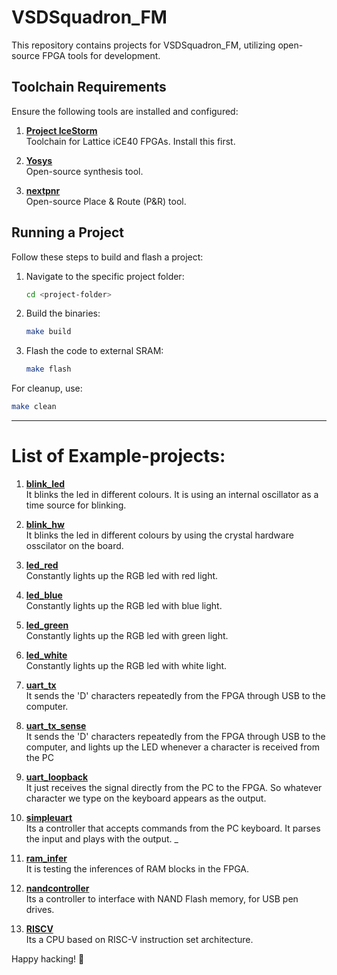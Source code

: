 # VSDSquadron_FM

This repository contains projects for VSDSquadron_FM, utilizing open-source FPGA tools for development.

## Toolchain Requirements

Ensure the following tools are installed and configured:

1. **[Project IceStorm](https://github.com/YosysHQ/icestorm)**  
   Toolchain for Lattice iCE40 FPGAs. Install this first.

2. **[Yosys](https://github.com/YosysHQ/yosys)**  
   Open-source synthesis tool.

3. **[nextpnr](https://github.com/YosysHQ/nextpnr)**  
   Open-source Place & Route (P&R) tool.

## Running a Project

Follow these steps to build and flash a project:

1. Navigate to the specific project folder:
   ```bash
   cd <project-folder>
   ```

2. Build the binaries:
   ```bash
   make build
   ```

3. Flash the code to external SRAM:
   ```bash
   make flash
   ```

For cleanup, use:
```bash
make clean
```

---

# List of Example-projects:

1. **[blink_led](blink_led/)**  
    It blinks the led in different colours. It is using an internal oscillator as a time source for blinking.

2. **[blink_hw](blink_hw/)**   
   It blinks the led in different colours by using the crystal hardware osscilator on the board. 

3. **[led_red](led_red/)**  
    Constantly lights up the RGB led with red light.

4. **[led_blue](led_blue/)**  
    Constantly lights up the RGB led with blue light.

5. **[led_green](led_green/)**  
    Constantly lights up the RGB led with green light.

6. **[led_white](led_white/)**  
    Constantly lights up the RGB led with white light.

7. **[uart_tx](uart_tx/)**   
    It sends the 'D' characters repeatedly from the FPGA through USB to the computer. 

8. **[uart_tx_sense](uart_tx_sense/)**  
    It sends the 'D' characters repeatedly from the FPGA through USB to the computer, and lights up the LED whenever a character is received from the PC

9. **[uart_loopback](uart_loopback/)**  
   It just receives the signal directly from the PC to the FPGA. So whatever character we type on the keyboard appears as the output.

10. **[simpleuart](simpleuart/)**   
    Its a controller that accepts commands from the PC keyboard. It parses the input and plays with the output.
_
11. **[ram_infer](ram_infer/)**   
    It is testing the inferences of RAM blocks in the FPGA.

12. **[nandcontroller](nandcontroller/)**   
    Its a controller to interface with NAND Flash memory, for USB pen drives.
    
13. **[RISCV](RISCV/)**   
     Its a CPU based on RISC-V instruction set architecture.

    
Happy hacking! 🚀

